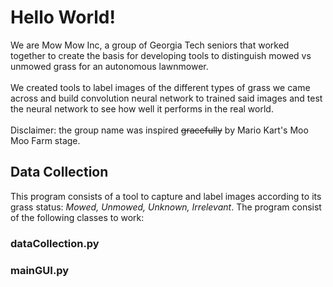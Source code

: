 <h1>Hello World!</h1>
<p>We are Mow Mow Inc, a group of Georgia Tech seniors that worked together to create the basis for developing tools to distinguish mowed vs unmowed grass for an autonomous lawnmower.
<br><br>
We created tools to label images of the different types of grass we came across and build convolution neural network to trained said images and test the neural network to see how well it performs in the real world. 
<br><br>
Disclaimer: the group name was inspired <strike>gracefully</strike> by  Mario Kart's Moo Moo Farm stage.
</p>

<h2>Data Collection</h2>
<p>
  This program consists of a tool to capture and label images according to its grass status: 
  <i>Mowed, Unmowed, Unknown, Irrelevant</i>. 
  The program consist of the following classes to work:
  
  <h3>dataCollection.py</h3>
  <h3>mainGUI.py</h3>
</p>
